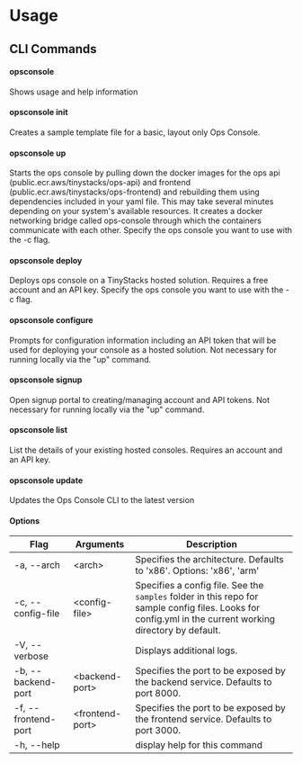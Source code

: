 # Usage

## CLI Commands
#### opsconsole
Shows usage and help information

#### opsconsole init
Creates a sample template file for a basic, layout only Ops Console.

#### opsconsole up
Starts the ops console by pulling down the docker images for the ops api (public.ecr.aws/tinystacks/ops-api) and frontend (public.ecr.aws/tinystacks/ops-frontend) and rebuilding them using dependencies included in your yaml file. This may take several minutes depending on your system's available resources. It creates a docker networking bridge called ops-console through which the containers communicate with each other.
Specify the ops console you want to use with the -c flag. 

#### opsconsole deploy
Deploys ops console on a TinyStacks hosted solution. Requires a free account and an API key.
Specify the ops console you want to use with the -c flag. 

#### opsconsole configure
Prompts for configuration information including an API token that will be used for deploying your console as a hosted solution. Not necessary for running locally via the "up" command.

#### opsconsole signup
Open signup portal to creating/managing account and API tokens. Not necessary for running locally via the "up" command.

#### opsconsole list
List the details of your existing hosted consoles. Requires an account and an API key.

#### opsconsole update
Updates the Ops Console CLI to the latest version

#### Options
|Flag|Arguments|Description|
|----|---------|-----------|
|-a, --arch|\<arch\>|  Specifies the architecture. Defaults to 'x86'. Options: 'x86', 'arm'
|-c, --config-file|\<config-file\>|  Specifies a config file. See the `samples` folder in this repo for sample config files. Looks for config.yml in the current working directory by default.
|-V, --verbose||  Displays additional logs.
|-b, --backend-port|\<backend-port\>| Specifies the port to be exposed by the backend service. Defaults to port 8000.
|-f, --frontend-port|\<frontend-port\>| Specifies the port to be exposed by the frontend service. Defaults to port 3000.
|-h, --help|| display help for this command
